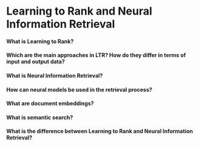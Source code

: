 # Learning to Rank and Neural Information Retrieval

#### What is Learning to Rank?


#### Which are the main approaches in LTR? How do they differ in terms of input and output data?


#### What is Neural Information Retrieval?


#### How can neural models be used in the retrieval process?


#### What are document embeddings?


#### What is semantic search?


#### What is the difference between Learning to Rank and Neural Information Retrieval?

